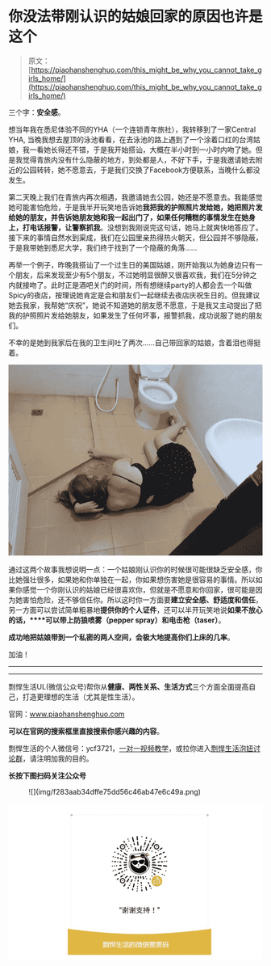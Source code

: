 # 你没法带刚认识的姑娘回家的原因也许是这个

> 原文：[https://piaohanshenghuo.com/this_might_be_why_you_cannot_take_girls_home/](https://piaohanshenghuo.com/this_might_be_why_you_cannot_take_girls_home/)

三个字：**安全感**。

想当年我在悉尼体验不同的YHA（一个连锁青年旅社），我转移到了一家Central YHA, 当晚我想去屋顶的泳池看看，在去泳池的路上遇到了一个涂着口红的台湾姑娘，我一看她长得还不错，于是我开始搭讪，大概在半小时到一小时内吻了她。但是我觉得青旅内没有什么隐蔽的地方，到处都是人，不好下手，于是我邀请她去附近的公园转转，她不愿意去，于是我们交换了Facebook方便联系，当晚什么都没发生。

第二天晚上我们在青旅内再次相遇，我邀请她去公园，她还是不愿意去。我能感觉她可能害怕危险，于是我半开玩笑地告诉她**我把我的护照照片发给她，她把照片发给她的朋友，并告诉她朋友她和我一起出门了，如果任何糟糕的事情发生在她身上，打电话报警，让警察抓我**。没想到我刚说完这句话，她马上就爽快地答应了。接下来的事情自然水到渠成，我们在公园里亲热得热火朝天，但公园并不够隐蔽，于是我带她到悉尼大学，我们终于找到了一个隐蔽的角落……

再举一个例子，昨晚我搭讪了一个过生日的美国姑娘，刚开始我以为她身边只有一个朋友，后来发现至少有5个朋友，不过她明显很醉又很喜欢我，我们在5分钟之内就接吻了。此时正是酒吧关门的时间，所有想继续party的人都会去一个叫做Spicy的夜店，按理说她肯定是会和朋友们一起继续去夜店庆祝生日的。但我建议她去我家，我帮她“庆祝”，她说不知道她的朋友愿不愿意，于是我又主动提出了把我的护照照片发给她朋友，如果发生了任何坏事，报警抓我，成功说服了她的朋友们。

不幸的是她到我家后在我的卫生间吐了两次……自己带回家的姑娘，含着泪也得挺着。

![](img/edc8fb650f6d3e87d92c93a7a873c8d9.png)



通过这两个故事我想说明一点：一个姑娘刚认识你的时候很可能很缺乏安全感，你比她强壮很多，如果她和你单独在一起，你如果想伤害她是很容易的事情。所以如果你感觉一个你刚认识的姑娘已经很喜欢你，但就是不愿意和你回家，很可能是因为她害怕危险，还不够信任你。所以这时你一方面要**建立安全感、舒适度和信任**，另一方面可以尝试简单粗暴地**提供你的个人证件**，还可以半开玩笑地说**如果不放心的话，****可以带上防狼喷雾（pepper spray）和电击枪（taser）**。

**成功地把姑娘带到一个私密的两人空间，会极大地提高你们上床的几率**。

加油！

* * *

* * *

剽悍生活UL(微信公众号)帮你从**健康、两性关系、生活方式**三个方面全面提高自己，打造更理想的生活（尤其是性生活）。

官网：www.piaohanshenghuo.com

**可以在官网的搜索框里直接搜索你感兴趣的内容**。

剽悍生活的个人微信号：ycf3721，[一对一视频教学](https://www.piaohanshenghuo.com/1on1_coaching/)，或拉你进入[剽悍生活泡妞讨论群](https://piaohanshenghuo.com/ul-group-chat/)，请注明加我的目的。

**长按下图扫码关注公众号**

<figure class="aligncenter">![](img/f283aab34dffe75dd56c46ab47e6c49a.png)</figure>

![](img/253ab21a9c1e16853784357fbee5c563.png)

